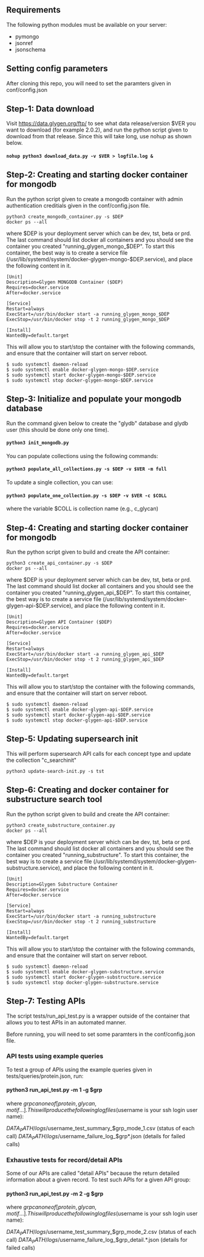 ## Requirements
The following python modules must be available on your server:

* pymongo
* jsonref
* jsonschema


## Setting config parameters
After cloning this repo, you will need to set the paramters given in
conf/config.json


## Step-1: Data download
Visit https://data.glygen.org/ftp/ to see what data release/version $VER you want to 
download (for example 2.0.2), and run the python script given to download from
that release. Since this will take long, use nohup as shown below.

#### `nohup python3 download_data.py -v $VER > logfile.log & `



## Step-2: Creating and starting docker container for mongodb
Run the python script given to create a mongodb container with admin
authentication creditials given in the conf/config.json file.
  ```
  python3 create_mongodb_container.py -s $DEP
  docker ps --all 
  ```
where $DEP is your deployment server which can be  dev, tst, beta or prd.
The last command should list docker all containers and you should see the container
you created "running_glygen_mongo_$DEP". To start this container, the best way is
to create a service file (/usr/lib/systemd/system/docker-glygen-mongo-$DEP.service),
and place the following content in it. 

  ```
  [Unit]
  Description=Glygen MONGODB Container ($DEP)
  Requires=docker.service
  After=docker.service

  [Service]
  Restart=always
  ExecStart=/usr/bin/docker start -a running_glygen_mongo_$DEP
  ExecStop=/usr/bin/docker stop -t 2 running_glygen_mongo_$DEP

  [Install]
  WantedBy=default.target
  ```

This will allow you to start/stop the container with the following commands, and ensure
that the container will start on server reboot.
  ```
  $ sudo systemctl daemon-reload 
  $ sudo systemctl enable docker-glygen-mongo-$DEP.service
  $ sudo systemctl start docker-glygen-mongo-$DEP.service
  $ sudo systemctl stop docker-glygen-mongo-$DEP.service
  ```


## Step-3: Initialize and populate your mongodb database
Run the command given below to create the "glydb" database and glydb user
(this should be done only one time). 
#### `python3 init_mongodb.py`

You can populate collections using the following commands:
#### `python3 populate_all_collections.py -s $DEP -v $VER -m full`

To update a single collection, you can use:
#### `python3 populate_one_collection.py -s $DEP -v $VER -c $COLL`

where the variable $COLL is collection name (e.g., c_glycan)



## Step-4: Creating and starting docker container for mongodb
Run the python script given to build and create the API container:
  ```
  python3 create_api_container.py -s $DEP
  docker ps --all 
  ```
where $DEP is your deployment server which can be  dev, tst, beta or prd.
The last command should list docker all containers and you should see the container
you created "running_glygen_api_$DEP". To start this container, the best way is
to create a service file (/usr/lib/systemd/system/docker-glygen-api-$DEP.service),
and place the following content in it. 

  ```
  [Unit]
  Description=Glygen API Container ($DEP)
  Requires=docker.service
  After=docker.service

  [Service]
  Restart=always
  ExecStart=/usr/bin/docker start -a running_glygen_api_$DEP
  ExecStop=/usr/bin/docker stop -t 2 running_glygen_api_$DEP

  [Install]
  WantedBy=default.target
  ```

This will allow you to start/stop the container with the following commands, and ensure
that the container will start on server reboot.
  ```
  $ sudo systemctl daemon-reload 
  $ sudo systemctl enable docker-glygen-api-$DEP.service
  $ sudo systemctl start docker-glygen-api-$DEP.service
  $ sudo systemctl stop docker-glygen-api-$DEP.service
  ```


## Step-5: Updating supersearch init 
This will perform supersearch API calls for each concept type and
update the collection "c_searchinit"

  ```
  python3 update-search-init.py -s tst
  ```

## Step-6: Creating and docker container for substructure search tool
Run the python script given to build and create the API container:
  ```
  python3 create_substructure_container.py 
  docker ps --all 
  ```
where $DEP is your deployment server which can be  dev, tst, beta or prd.
The last command should list docker all containers and you should see the container
you created "running_substructure". To start this container, the best way is
to create a service file (/usr/lib/systemd/system/docker-glygen-substructure.service),
and place the following content in it. 

  ```
  [Unit]
  Description=Glygen Substructure Container
  Requires=docker.service
  After=docker.service

  [Service]
  Restart=always
  ExecStart=/usr/bin/docker start -a running_substructure
  ExecStop=/usr/bin/docker stop -t 2 running_substructure

  [Install]
  WantedBy=default.target
  ```

This will allow you to start/stop the container with the following commands, and ensure
that the container will start on server reboot.
  ```
  $ sudo systemctl daemon-reload 
  $ sudo systemctl enable docker-glygen-substructure.service
  $ sudo systemctl start docker-glygen-substructure.service
  $ sudo systemctl stop docker-glygen-substructure.service
  ```



## Step-7: Testing APIs
The script tests/run_api_test.py is a wrapper outside of the container 
that allows you to test APIs in an automated manner. 

Before running, you will need to set some paramters in the 
conf/config.json file.

### API tests using example queries
To test a group of APIs using the example queries given in 
tests/queries/protein.json, run:

#### python3 run_api_test.py -m 1 -g $grp

where $grp can one of [protein, glycan, motif ...]. This will produce 
the following log files ($username is your ssh login user name):

$DATA_PATH/logs/$username_test_summary_$grp_mode_1.csv (status of each call)
$DATA_PATH/logs/$username_failure_log_$grp*.json (details for failed calls)


### Exhaustive tests for record/detail APIs
Some of our APIs are called "detail APIs" because the return detailed
information about a given record. To test such APIs for a given API group:

#### python3 run_api_test.py -m 2 -g $grp

where $grp can one of [protein, glycan, motif ...]. This will produce 
the following log files ($username is your ssh login user name):

$DATA_PATH/logs/$username_test_summary_$grp_mode_2.csv (status of each call)
$DATA_PATH/logs/$username_failure_log_$grp_detail.*.json (details for failed calls)




